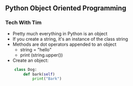 ## Python Object Oriented Programming
### Tech With Tim

  * Pretty much everything in Python is an object
  * If you create a string, it's an instance of the class string
  * Methods are dot operators appended to an object
     * string = "hello"
     * print (string.upper())
  * Create an object:
```python
    class Dog:
        def bark(self)
            print("Bark")
```